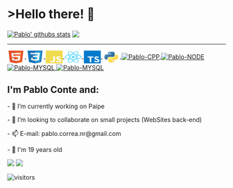 
<h1>>Hello there! 👋</h1>

<div style: "display: inline_block">
  <a href="https://github.com/Pablo-Conte"><img height="180em" align="center" src="https://github-readme-stats.vercel.app/api?username=Pablo-Conte&show_icons=true&theme=city_lights&hide_border=true" alt="Pablo' githubs stats" /></a>
  <a href="https://github.com/anuraghazra/github-readme-stats"><img height="180em" align="center" src="https://github-readme-stats.vercel.app/api/top-langs/?username=Pablo-Conte&layout=compact&theme=city_lights&hide_border=true" /></a> 
</div>
<hr>
<a href="https://github.com/pablo-conte">
  <div style: "display: inline_block">
    <img align="center" alt="Pablo-HTML" height="30" width="40" src="https://raw.githubusercontent.com/devicons/devicon/master/icons/html5/html5-original.svg">
    <img align="center" alt="Pablo-CSS" height="30" width="40" src="https://raw.githubusercontent.com/devicons/devicon/master/icons/css3/css3-original.svg">
    <img align="center" alt="Pablo-JS" height="30" width="40" src="https://raw.githubusercontent.com/devicons/devicon/master/icons/javascript/javascript-plain.svg">
    <img align="center" alt="Pablo-REACT" height="30" width="40" src="https://raw.githubusercontent.com/devicons/devicon/master/icons/react/react-original.svg">
    <img align="center" alt="Pablo-TS" height="30" width="40" src="https://raw.githubusercontent.com/devicons/devicon/master/icons/typescript/typescript-plain.svg">
    <img align="center" alt="Pablo-PYTHON" height="30" width="40" src="https://raw.githubusercontent.com/devicons/devicon/master/icons/python/python-original.svg">
    <img align="center" alt="Pablo-CPP" height="30" width="40" src="https://cdn.jsdelivr.net/gh/devicons/devicon/icons/cplusplus/cplusplus-original.svg"/>
    <img align="center" alt="Pablo-NODE" height="30" width="40" src="https://cdn.jsdelivr.net/gh/devicons/devicon/icons/nodejs/nodejs-original.svg"/>
    <img align="center" alt="Pablo-MYSQL" height="30" width="40" src="https://cdn.jsdelivr.net/gh/devicons/devicon/icons/mysql/mysql-original.svg"/>
    <img align="center" alt="Pablo-MYSQL" height="30" width="40" src="https://cdn.jsdelivr.net/gh/devicons/devicon/icons/java/java-original.svg"/>
  </div>
</a>


<h2>I'm Pablo Conte and:</h2>

<p>- 🔭 I’m currently working on Paipe</p>
<p>- 👯 I’m looking to collaborate on small projects (WebSites back-end)</p>
<p>- 📫 E-mail: pablo.correa.nr@gmail.com</p>
<p>- 🤗 I'm 19 years old</p>
<a href="mailto:pablo.correa.nr@gmail.com"><img src="https://img.shields.io/badge/-Gmail-%23333?style=for-the-badge&logo=gmail&logoColor=white" target="_blank"></a>
<a href="https://www.linkedin.com/in/pablo-conte-correa-2b97a7201/" target="_blank"><img src="https://img.shields.io/badge/-LinkedIn-%230077B5?style=for-the-badge&logo=linkedin&logoColor=white" target="_blank"></a>

![visitors](https://visitor-badge.glitch.me/badge?page_id=pablo-conte.visitor-badge&left_color=gray&right_color=black)

